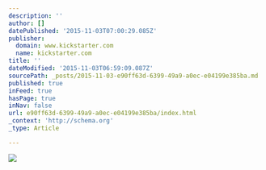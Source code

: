 ```yaml
---
description: ''
author: []
datePublished: '2015-11-03T07:00:29.085Z'
publisher:
  domain: www.kickstarter.com
  name: kickstarter.com
title: ''
dateModified: '2015-11-03T06:59:09.087Z'
sourcePath: _posts/2015-11-03-e90ff63d-6399-49a9-a0ec-e04199e385ba.md
published: true
inFeed: true
hasPage: true
inNav: false
url: e90ff63d-6399-49a9-a0ec-e04199e385ba/index.html
_context: 'http://schema.org'
_type: Article

---
```

![](https://ksr-ugc.imgix.net/projects/2121498/photo-original.jpg?v=1445467698&w=338&h=250&fit=crop&auto=format&q=92&s=c5af77cb0050838d48b0afe7dee19363)
